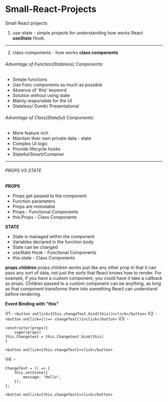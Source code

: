 # Small-React-Projects

Small React projects

1. use-state - simple projects for understanding how works React **useState** Hook.

---

2. class-components - how works **class components**

###### Adventage of Function(Stateless) Components:

-   Simple functions
-   Use Func components as much as possible
-   Absence of 'this' keyword
-   Solution without using state
-   Mainly responsible for the UI
-   Stateless/ Dumb/ Presentational

###### Adventage of Class(Stateful) Components:

-   More feature rich
-   Maintain their own private data - state
-   Complex UI logic
-   Provide lifecycle hooks
-   Stateful/Smart/Container

---

###### PROPS VS STATE

**PROPS**

-   Props get passed to the component
-   Function parameters
-   Props are immutable
-   Props - Functional Components
-   this.Props - Class Components

**STATE**

-   State is managed within the component
-   Variables declared in the function body
-   State can be changed
-   useState Hook - Functional Components
-   this.state - Class Components

**props.children**
props.children works just like any other prop in that it can pass any sort of data, not just the sorts that React knows how to render. For example, if you have a custom component, you could have it take a callback as props.
Children passed to a custom component can be anything, as long as that component transforms them into something React can understand before rendering.

**Event Binding with "this"**

V1 - `<button onClick={this.changeText.bind(this)}>click</button>`
V2 - `<button onClick={()=> changeText()}>click</button>`
V3: -

```
constructor(props){
    super(props)
this.Changetext = this.Changetext.bind(this)
}

<button onClick={this.changeText}>click</button>
```

V4: -

```
ChangeText = () => {
    this.setState({
        message: "Hello",
    });
};

<button onClick={this.changeText}>click</button>
```
